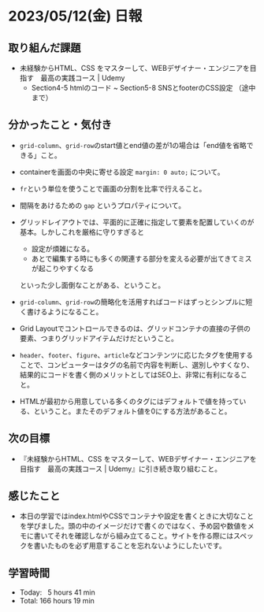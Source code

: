 # 2023/05/12(金) 日報
## 取り組んだ課題
- 未経験からHTML、CSS をマスターして、WEBデザイナー・エンジニアを目指す　最高の実践コース | Udemy
  - Section4-5 htmlのコード ~ Section5-8 SNSとfooterのCSS設定 （途中まで） 

## 分かったこと・気付き
- `grid-column`、`grid-row`のstart値とend値の差が1の場合は「end値を省略できる」こと。
- containerを画面の中央に寄せる設定 `margin: 0 auto;` について。
- `fr`という単位を使うことで画面の分割を比率で行えること。
- 間隔をあけるための `gap` というプロパティについて。
- グリッドレイアウトでは、平面的に正確に指定して要素を配置していくのが基本。しかしこれを厳格に守りすぎると
  - 設定が煩雑になる。
  - あとで編集する時にも多くの関連する部分を変える必要が出てきてミスが起こりやすくなる
  
  といった少し面倒なことがある、ということ。
- `grid-column`、`grid-row`の簡略化を活用すればコードはずっとシンプルに短く書けるようになること。
- Grid Layoutでコントロールできるのは、グリッドコンテナの直接の子供の要素、つまりグリッドアイテムだけだということ。
- `header`、`footer`、`figure`、`article`などコンテンツに応じたタグを使用することで、コンピューターはタグの名前で内容を判断し、選別しやすくなり、結果的にコードを書く側のメリットとしてはSEO上、非常に有利になること。
- HTMLが最初から用意している多くのタグにはデフォルトで値を持っている、ということ。またそのデフォルト値を0にする方法があること。

## 次の目標
- 『未経験からHTML、CSS をマスターして、WEBデザイナー・エンジニアを目指す　最高の実践コース | Udemy』に引き続き取り組むこと。

## 感じたこと
- 本日の学習ではindex.htmlやCSSでコンテナや設定を書くときに大切なことを学びました。頭の中のイメージだけで書くのではなく、予め図や数値をメモに書いてそれを確認しながら組み立てること。サイトを作る際にはスペックを書いたものを必ず用意することを忘れないようにしたいです。

## 学習時間
- Today:&nbsp;&nbsp; 5 hours 41 min
- Total: 166 hours 19 min
